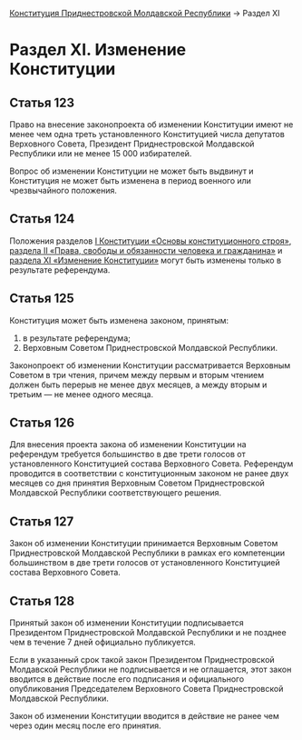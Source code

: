 [Конституция Приднестровской Молдавской Республики](README.md) → Раздел XI

# Раздел XI. Изменение Конституции

## <a name="article-123"></a> Статья 123

Право на внесение законопроекта об изменении Конституции имеют не менее чем одна треть установленного Конституцией числа депутатов Верховного Совета, Президент Приднестровской Молдавской Республики или не менее 15 000 избирателей.

Вопрос об изменении Конституции не может быть выдвинут и Конституция не может быть изменена в период военного или чрезвычайного положения.

## <a name="article-124"></a> Статья 124

Положения разделов [I Конституции «Основы конституционного строя»](Section-1.md), [раздела II «Права, свободы и обязанности человека и гражданина»](Section-2.md) и [раздела ХI «Изменение Конституции»](Section-9.md) могут быть изменены только в результате референдума.

## <a name="article-125"></a> Статья 125

Конституция может быть изменена законом, принятым:

1. в результате референдума;
2. Верховным Советом Приднестровской Молдавской Республики.

Законопроект об изменении Конституции рассматривается Верховным Советом в три чтения, причем между первым и вторым чтением должен быть перерыв не менее двух месяцев, а между вторым и третьим — не менее одного месяца.

## <a name="article-126"></a> Статья 126

Для внесения проекта закона об изменении Конституции на референдум требуется большинство в две трети голосов от установленного Конституцией состава Верховного Совета. Референдум проводится в соответствии с конституционным законом не ранее двух месяцев со дня принятия Верховным Советом Приднестровской Молдавской Республики соответствующего решения.

## <a name="article-127"></a> Статья 127

Закон об изменении Конституции принимается Верховным Советом Приднестровской Молдавской Республики в рамках его компетенции большинством в две трети голосов от установленного Конституцией состава Верховного Совета.

## <a name="article-128"></a> Статья 128

Принятый закон об изменении Конституции подписывается Президентом Приднестровской Молдавской Республики и не позднее чем в течение 7 дней официально публикуется.

Если в указанный срок такой закон Президентом Приднестровской Молдавской Республики не подписывается и не оглашается, этот закон вводится в действие после его подписания и официального опубликования Председателем Верховного Совета Приднестровской Молдавской Республики.

Закон об изменении Конституции вводится в действие не ранее чем через один месяц после его принятия.